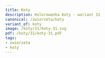 ```yaml
---
title: Koty
description: Kolorowanka Koty - wariant 31
canonical: /zwierzeta/koty
variant_of: koty
image: /koty/31/koty-31.svg
pdf: /koty/31/koty-31.pdf
tags:
- zwierzeta
- koty
---
```

